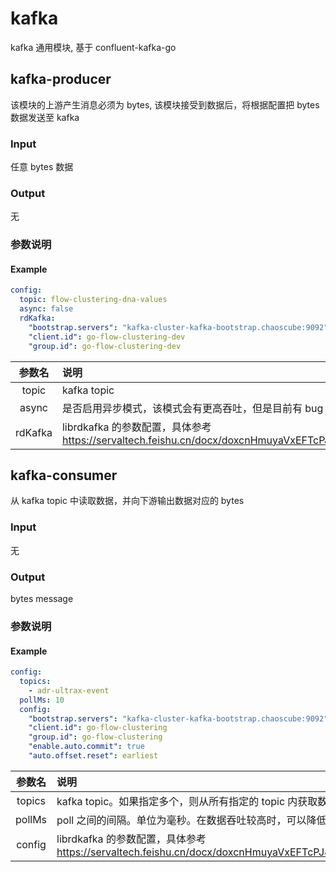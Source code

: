 # kafka

kafka 通用模块, 基于 confluent-kafka-go

## kafka-producer

该模块的上游产生消息必须为 bytes, 该模块接受到数据后，将根据配置把 bytes 数据发送至 kafka

### Input

任意 bytes 数据

### Output

无

### 参数说明

#### Example

```yaml
config:
  topic: flow-clustering-dna-values
  async: false
  rdKafka:
    "bootstrap.servers": "kafka-cluster-kafka-bootstrap.chaoscube:9092"
    "client.id": go-flow-clustering-dev
    "group.id": go-flow-clustering-dev
```

|参数名|说明|
|:---:|:---|
|topic|kafka topic|
|async|是否启用异步模式，该模式会有更高吞吐，但是目前有 bug|
|rdKafka|librdkafka 的参数配置，具体参考 https://servaltech.feishu.cn/docx/doxcnHmuyaVxEFTcPJ45WM5XQ0f|


## kafka-consumer

从 kafka topic 中读取数据，并向下游输出数据对应的 bytes

### Input
无

### Output
bytes message


### 参数说明

#### Example

```yaml
config:
  topics:
    - adr-ultrax-event
  pollMs: 10
  config:
    "bootstrap.servers": "kafka-cluster-kafka-bootstrap.chaoscube:9092"
    "client.id": go-flow-clustering
    "group.id": go-flow-clustering
    "enable.auto.commit": true
    "auto.offset.reset": earliest
```

|   参数名   | 说明                                                                                  |
|:-------:|:------------------------------------------------------------------------------------|
| topics  | kafka topic。如果指定多个，则从所有指定的 topic 内获取数据                                              |
| pollMs  | poll 之间的间隔。单位为毫秒。在数据吞吐较高时，可以降低该值                                                    |
| config  | librdkafka 的参数配置，具体参考 https://servaltech.feishu.cn/docx/doxcnHmuyaVxEFTcPJ45WM5XQ0f |

